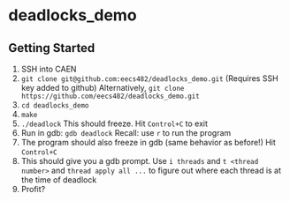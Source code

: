 # deadlocks_demo

## Getting Started
1. SSH into CAEN
2. `git clone git@github.com:eecs482/deadlocks_demo.git` (Requires SSH key added to github)
  Alternatively, `git clone https://github.com/eecs482/deadlocks_demo.git`
3. `cd deadlocks_demo`
4. `make`
5. `./deadlock` This should freeze. Hit `Control+C` to exit
6. Run in gdb: `gdb deadlock`
  Recall: use `r` to run the program
7. The program should also freeze in gdb (same behavior as before!) Hit `Control+C`
8. This should give you a gdb prompt. Use `i threads` and `t <thread number>` and `thread apply all ...` to figure out where each thread is at the time of deadlock
9. Profit?
